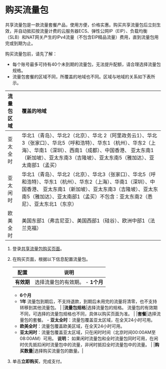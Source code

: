 # 购买流量包

共享流量包是一款流量套餐产品，使用方便，价格实惠。购买共享流量包后立刻生效，并自动抵扣按流量计费的云服务器ECS、弹性公网IP（EIP）、负载均衡（SLB）和NAT网关产生的IPv4流量（不包含EIP精品流量）费用，直到流量包用完或到期为止。

购买流量包前，请先了解：

-   每个账号最多可持有40个未到期的流量包，无法提升配额，请合理选择流量包规格。
-   流量包套餐的区域不同，所覆盖的地域也不同。区域与地域的关系如下表所示。

|流量包区域|覆盖的地域|
|:----|:----|
|亚太全时|华北1（青岛）、华北2（北京）、华北 2（阿里政务云1）、华北3（张家口）、华北5（呼和浩特）、华东1（杭州）、华东2（上海）、华南1（深圳）、西南1（成都）、中国香港、 亚太东南1（新加坡）、亚太东南3（吉隆坡）、亚太东南5（雅加达）、亚太南部1（孟买）|
|亚太闲时|华北1（青岛）、华北2（北京）、华北3（张家口）、华北5（呼和浩特）、华东1（杭州）、华东2（上海）、华南1（深圳）、中国香港、 亚太东南1（新加坡）、亚太东南3（吉隆坡）、亚太东南5（雅加达）、亚太南部1（孟买）不包含：亚太东南2（悉尼）、亚太东北1（东京） |
|欧美全时|美国东部1（弗吉尼亚）、美国西部1（硅谷）、欧洲中部1（法兰克福）|

1.  登录[共享流量包购买页面](https://common-buy.aliyun.com/?spm=0.0.0.0.86FjwI&commodityCode=flowbag#/buy)。

2.  在购买页面，根据以下信息配置流量包。

    |配置|说明|
    |--|--|
    |**有效期**|选择流量包的有效期。     -   **1个月**
    -   **6个月**
    -   **1年**
 流量包到期后，不支持退款，到期后未用完的流量将清零，也不支持转移到其他流量包。 |
    |**流量包规格**|选择流量包的规格。 流量包的有效期不同，可选择的流量包规格也不同，具体以购买页面为准。 |
    |**套餐**|选择流量包的套餐。     -   **亚太全时**：流量包覆盖亚太区域，在全天24小时可用。
    -   **欧美全时**：流量包覆盖欧美区域，在全天24小时可用。
    -   **亚太闲时**：流量包覆盖亚太区域，只在闲时时间（北京时间00:00AM至08:00AM）可用。
 **说明：** 如果闲时流量包和全时流量包同时可用，在闲时优先抵扣闲时流量包中的流量，非闲时抵扣全时流量包中的流量。 |
    |**购买数量**|选择购买流量包的数量。|

3.  单击**立即购买**，完成支付。



